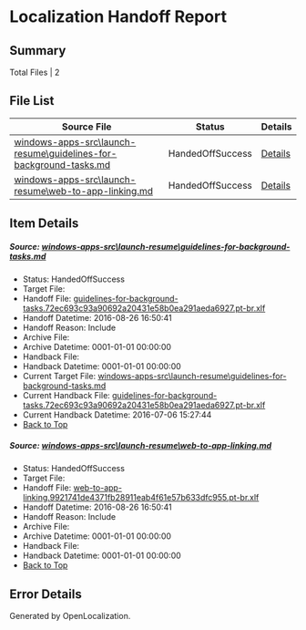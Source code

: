# <a name='report-top'></a> Localization Handoff Report

## Summary
 Total Files | 2

## File List
 Source File | Status | Details 
 ----------- | ------ | ------- 
 [windows-apps-src\launch-resume\guidelines-for-background-tasks.md](https://github.com/Microsoft/windows-apps/blob/9ef86dcd4ae3d922b713d585543f1def48fcb645/windows-apps-src/launch-resume/guidelines-for-background-tasks.md) | HandedOffSuccess | [Details](#57f4fd2beeb04db44804689e3e46744b4fc03ce54371)
 [windows-apps-src\launch-resume\web-to-app-linking.md](https://github.com/Microsoft/windows-apps/blob/9ef86dcd4ae3d922b713d585543f1def48fcb645/windows-apps-src/launch-resume/web-to-app-linking.md) | HandedOffSuccess | [Details](#c9833f29d6080509c849e9d624f2bfcd0b0af04c4414)

## Item Details
##### <a name='57f4fd2beeb04db44804689e3e46744b4fc03ce54371'></a> Source: [windows-apps-src\launch-resume\guidelines-for-background-tasks.md](https://github.com/Microsoft/windows-apps/blob/9ef86dcd4ae3d922b713d585543f1def48fcb645/windows-apps-src/launch-resume/guidelines-for-background-tasks.md)
* Status: HandedOffSuccess
* Target File: 
* Handoff File: [guidelines-for-background-tasks.72ec693c93a90692a20431e58b0ea291aeda6927.pt-br.xlf](https://github.com/Microsoft/WDG.handoff/blob/a23af0f6ecb7295297ecfd6da64cb06a02b66dd0/ol-handoff/Microsoft/windows-apps.pt-br/master/guidelines-for-background-tasks.72ec693c93a90692a20431e58b0ea291aeda6927.pt-br.xlf)
* Handoff Datetime: 2016-08-26 16:50:41
* Handoff Reason: Include
* Archive File: 
* Archive Datetime: 0001-01-01 00:00:00
* Handback File: 
* Handback Datetime: 0001-01-01 00:00:00
* Current Target File: [windows-apps-src\launch-resume\guidelines-for-background-tasks.md](https://github.com/Microsoft/windows-apps.pt-br/blob/b7cc1700e5930854bd1f5cdef3b4a27520adc15a/windows-apps-src/launch-resume/guidelines-for-background-tasks.md)
* Current Handback File: [guidelines-for-background-tasks.72ec693c93a90692a20431e58b0ea291aeda6927.pt-br.xlf](https://github.com/Microsoft/WDG.handback/blob/7d943cc6c136850b0652613949438de118f8068c/ol-handback/Microsoft/windows-apps.pt-br/master/guidelines-for-background-tasks.72ec693c93a90692a20431e58b0ea291aeda6927.pt-br.xlf)
* Current Handback Datetime: 2016-07-06 15:27:44
* [Back to Top](#report-top)

##### <a name='c9833f29d6080509c849e9d624f2bfcd0b0af04c4414'></a> Source: [windows-apps-src\launch-resume\web-to-app-linking.md](https://github.com/Microsoft/windows-apps/blob/9ef86dcd4ae3d922b713d585543f1def48fcb645/windows-apps-src/launch-resume/web-to-app-linking.md)
* Status: HandedOffSuccess
* Target File: 
* Handoff File: [web-to-app-linking.9921741de4371fb28911eab4f61e57b633dfc955.pt-br.xlf](https://github.com/Microsoft/WDG.handoff/blob/a23af0f6ecb7295297ecfd6da64cb06a02b66dd0/ol-handoff/Microsoft/windows-apps.pt-br/master/web-to-app-linking.9921741de4371fb28911eab4f61e57b633dfc955.pt-br.xlf)
* Handoff Datetime: 2016-08-26 16:50:41
* Handoff Reason: Include
* Archive File: 
* Archive Datetime: 0001-01-01 00:00:00
* Handback File: 
* Handback Datetime: 0001-01-01 00:00:00
* [Back to Top](#report-top)


## Error Details

Generated by OpenLocalization.
